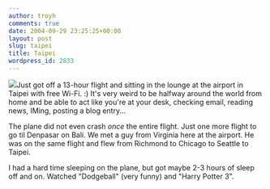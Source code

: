```yaml
---
author: troyh
comments: true
date: 2004-09-29 23:25:25+00:00
layout: post
slug: taipei
title: Taipei
wordpress_id: 2833
---
```


![](http://troyandgay.com/pix/IMG_1600.jpg)Just got off a 13-hour flight and sitting in the lounge at the airport in Taipei with free Wi-Fi. :)  It's very weird to be halfway around the world from home and be able to act like you're at your desk, checking email, reading news, IMing, posting a blog entry...

The plane did not even crash _once_ the entire flight. Just one more flight to go til Denpasar on Bali. We met a guy from Virginia here at the airport. He was on the same flight and flew from Richmond to Chicago to Seattle to Taipei.

I had a hard time sleeping on the plane, but got maybe 2-3 hours of sleep off and on. Watched "Dodgeball" (very funny) and "Harry Potter 3".
